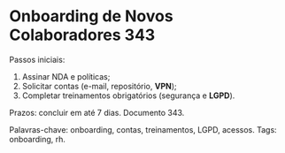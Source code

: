 # Onboarding de Novos Colaboradores 343

Passos iniciais:
1. Assinar NDA e políticas;
2. Solicitar contas (e-mail, repositório, **VPN**);
3. Completar treinamentos obrigatórios (segurança e **LGPD**).

Prazos: concluir em até 7 dias. Documento 343.

Palavras-chave: onboarding, contas, treinamentos, LGPD, acessos.
Tags: onboarding, rh.
